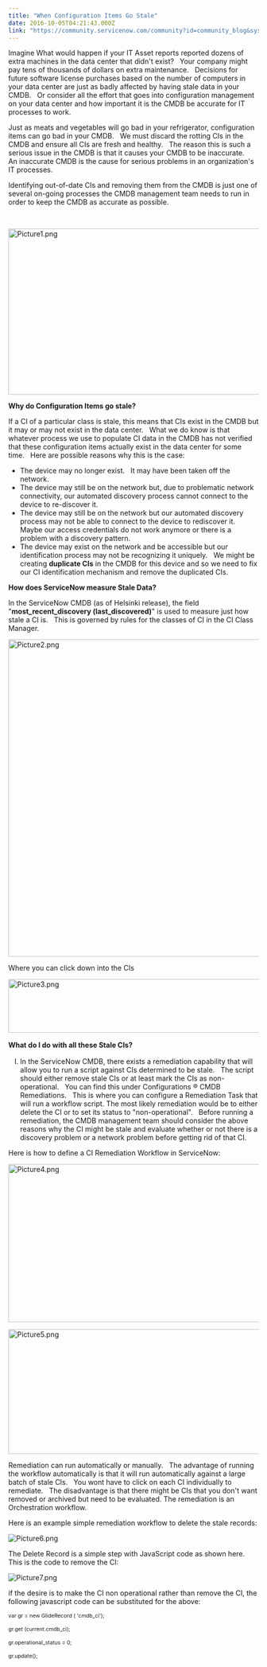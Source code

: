 ```yaml
---
title: "When Configuration Items Go Stale"
date: 2016-10-05T04:21:43.000Z
link: "https://community.servicenow.com/community?id=community_blog&sys_id=f7fca6a5dbd0dbc01dcaf3231f9619fa"
---
```

<p style="margin-bottom: 6.0pt;">Imagine What would happen if your IT Asset reports reported dozens of extra machines in the data center that didn't exist?   Your company might pay tens of thousands of dollars on extra maintenance.   Decisions for future software license purchases based on the number of computers in your data center are just as badly affected by having stale data in your CMDB.   Or consider all the effort that goes into configuration management on your data center and how important it is the CMDB be accurate for IT processes to work.</p><p style="margin-bottom: 6.0pt;">Just as meats and vegetables will go bad in your refrigerator, configuration items can go bad in your CMDB.   We must discard the rotting CIs in the CMDB and ensure all CIs are fresh and healthy.   The reason this is such a serious issue in the CMDB is that it causes your CMDB to be inaccurate.   An inaccurate CMDB is the cause for serious problems in an organization's IT processes.</p><p style="margin-bottom: 6.0pt;">Identifying out-of-date CIs and removing them from the CMDB is just one of several on-going processes the CMDB management team needs to run in order to keep the CMDB as accurate as possible.</p><p style="margin-bottom: 6.0pt;">   </p><p><img  alt="Picture1.png" class="image-1 jive-image" src="34ad108edb985304b322f4621f9619aa.iix" style="width: 620px; height: 334px;"/></p><p></p><p style="margin-bottom: 6.0pt;"><strong>Why do Configuration Items go stale?</strong></p><p style="margin-bottom: 6.0pt;">If a CI of a particular class is stale, this means that CIs exist in the CMDB but it may or may not exist in the data center.   What we do know is that whatever process we use to populate CI data in the CMDB has not verified that these configuration items actually exist in the data center for some time.   Here are possible reasons why this is the case:</p><ul style="list-style-type: disc;"><li>The device may no longer exist.   It may have been taken off the network.</li><li>The device may still be on the network but, due to problematic network connectivity, our automated discovery process cannot connect to the device to re-discover it.</li><li>The device may still be on the network but our automated discovery process may not be able to connect to the device to rediscover it.   Maybe our access credentials do not work anymore or there is a problem with a discovery pattern.</li><li>The device may exist on the network and be accessible but our identification process may not be recognizing it uniquely.   We might be creating <strong>duplicate CIs</strong> in the CMDB for this device and so we need to fix our CI identification mechanism and remove the duplicated CIs.</li></ul><p style="margin-bottom: 6.0pt;"><strong>How does ServiceNow measure Stale Data?</strong></p><p style="margin-bottom: 6.0pt;">In the ServiceNow CMDB (as of Helsinki release), the field "<strong>most_recent_discovery (last_discovered)</strong>" is used to measure just how stale a CI is.   This is governed by rules for the classes of CI in the CI Class Manager.</p><p><img  alt="Picture2.png" class="image-2 jive-image" src="399ab7f5db545fc068c1fb651f96190d.iix" style="width: 620px; height: 638px;"/></p><p>Where you can click down into the CIs</p><p><img  alt="Picture3.png" class="image-3 jive-image" src="a8bd5d46db98d304b322f4621f9619b6.iix" style="width: 620px; height: 108px;"/></p><p style="margin-top: 12.0pt; margin-bottom: 12.0pt;"><strong>What do I do with all these Stale CIs?</strong></p><ol style="list-style-type: upper-roman;"><li>In the ServiceNow CMDB, there exists a remediation capability that will allow you to run a script against CIs determined to be stale.   The script should either remove stale CIs or at least mark the CIs as non-operational.   You can find this under Configurations  ® CMDB Remediations.   This is where you can configure a Remediation Task that will run a workflow script. The most likely remediation would be to either delete the CI or to set its status to "non-operational".   Before running a remediation, the CMDB management team should consider the above reasons why the CI might be stale and evaluate whether or not there is a discovery problem or a network problem before getting rid of that CI.</li></ol><p>Here is how to define a CI Remediation Workflow in ServiceNow:</p><p><img  alt="Picture4.png" class="image-4 jive-image" src="a42cb802db1013043eb27a9e0f96195a.iix" style="width: 620px; height: 318px;"/></p><p><img  alt="Picture5.png" class="image-5 jive-image" src="caf8d44edbd89704ed6af3231f961980.iix" style="width: 620px; height: 251px;"/></p><p>Remediation can run automatically or manually.   The advantage of running the workflow automatically is that it will run automatically against a large batch of stale CIs.   You wont have to click on each CI individually to remediate.   The disadvantage is that there might be CIs that you don't want removed or archived but need to be evaluated. The remediation is an Orchestration workflow.</p><p></p><p>Here is an example simple remediation workflow to delete the stale records:</p><p><img  alt="Picture6.png" class="image-6 jive-image" src="19de373ddb901344e9737a9e0f9619c0.iix" style="width: auto; height: auto;"/> </p><p>The Delete Record is a simple step with JavaScript code as shown here.   This is the code to remove the CI:</p><p> <img  alt="Picture7.png" class="image-7 jive-image" src="bc008d4adb10130468c1fb651f96192d.iix" style="width: auto; height: auto;"/> </p><p>if the desire is to make the CI non operational rather than remove the CI, the following javascript code can be substituted for the above:</p><p></p><p><span style="font-size: 8.0pt;">var gr = new GlideRecord ( 'cmdb_ci');</span></p><p><span style="font-size: 8.0pt;">gr.get (current.cmdb_ci);</span></p><p><span style="font-size: 8.0pt;">gr.operational_status = 0;</span></p><p><span style="font-size: 8.0pt;">gr.update();</span></p>
